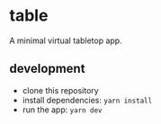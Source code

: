 # table

A minimal virtual tabletop app.

## development 

- clone this repository
- install dependencies: `yarn install`
- run the app: `yarn dev`